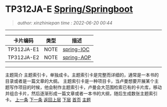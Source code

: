 TP312JA-E [Spring/Springboot](TP312JA-E.topic.idx.md)
========================================
> *author: xinzhiniepan*
> *time  : 2022-06-20 00:44*
----------------------------------------
| 卡片编码   | 类型 | 描述                             |
|------------|------|----------------------------------|
| TP312JA-E1 | NOTE | [spring-IOC](TP312JA-E1.note.md) |
| TP312JA-E2 | NOTE | [spring-AOP](TP312JA-E2.note.md) |

----------------------------------------
主题简介
主题索引卡，单独成卡。主题索引卡是完整而详细的，通常是一本书的目录或者是一篇文章的大纲。 
主题索引卡是一种项目卡，当卢曼想要开展某个主题写作项目的时候，他会制作主题索引卡，卢曼会大范围检索已有的卡片库，移动并组合卡片，然后逐渐形成一篇文章或者一本书的大纲，随后生成数张主题索引卡。
[上一条](TP312JA-D.topic.idx.md)      [下一条](TP312JA-F.topic.idx.md)
[返回上层](cardcode.idx.md)    [下层](TP312JA-E1.note.md)
[首页](cardcode.idx.md)        [主题](TP312JA-E.topic.idx.md)
